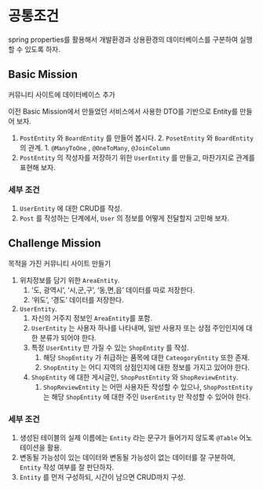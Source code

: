 # 공통조건

spring properties를 활용해서 개발환경과 상용환경의 데이터베이스를 구분하여 실행할 수 있도록 하자.

## Basic Mission

커뮤니티 사이트에 데이터베이스 추가

이전 Basic Mission에서 만들었던 서비스에서 사용한 DTO를 기반으로 Entity를 만들어 보자.

1. `PostEntity` 와 `BoardEntity` 를 만들어 봅시다.
    2. `PosetEntity` 와 `BoardEntity` 의 관계.
        1. `@ManyToOne` , `@OneToMany`, `@JoinColumn`
3. `PostEntity` 의 작성자를 저장하기 위한 `UserEntity` 를 만들고, 마찬가지로 관계를 표현해 보자.

### 세부 조건

1. `UserEntity` 에 대한 CRUD를 작성.
2. `Post` 를 작성하는 단계에서, `User` 의 정보를 어떻게 전달할지 고민해 보자.

## Challenge Mission

목적을 가진 커뮤니티 사이트 만들기

1. 위치정보를 담기 위한 `AreaEntity`.
    1. ‘도, 광역시’, ‘시,군,구’, ‘동,면,읍’ 데이터를 따로 저장한다.
    2. ‘위도’, ‘경도’ 데이터를 저장한다.
2. `UserEntity`.
    1. 자신의 거주지 정보인 `AreaEntity`를 포함.
    2. `UserEntity` 는 사용자 하나를 나타내며, 일반 사용자 또는 상점 주인인지에 대한 분류가 되어야 한다.
    3. 특정 `UserEntity` 만 가질 수 있는 `ShopEntity` 를 작성. 
        1. 해당 `ShopEntity` 가 취급하는 품목에 대한 `CateogoryEntity` 또한 존재. 
        2. `ShopEntity` 는 어디 지역의 상점인지에 대한 정보를 가지고 있어야 한다.
    4. `ShopEntity` 에 대한 게시글인, `ShopPostEntity` 와 `ShopReviewEntity`.
        1. `ShopReviewEntity` 는 어떤 사용자든 작성할 수 있으나, `ShopPostEntity` 는 해당 `ShopEntity` 에 대한 주인 `UserEntity` 만 작성할 수 있어야 한다.

### 세부 조건

1. 생성된 테이블의 실제 이름에는 `Entity` 라는 문구가 들어가지 않도록 `@Table` 어노테이션을 활용.
2. 변동될 가능성이 있는 데이터와 변동될 가능성이 없는 데이터를 잘 구분하여, `Entity` 작성 여부를 잘 판단하자.
3. `Entity` 를 먼저 구성하되, 시간이 남으면 CRUD까지 구성.
